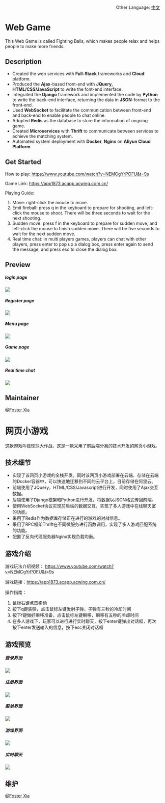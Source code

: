​																<p align="right">Other Language: [中文](#网页小游戏)<p>

# Web Game

This Web Game is called Fighting Balls, which makes people relax and helps people to make more friends.

## Description

+ Created the web services with **Full-Stack** frameworks and **Cloud** platform.
+ Produced the **Ajax**-based front-end with **JQuery, HTML/CSS/JavaScript** to write the font-end interface.
+ Integrated the **Django** framework and implemented the code by **Python** to write the back-end interface, returning the data in **JSON**-format to the front-end.
+ Used **WebSocket** to facilitate the communication between front-end and back-end to enable people to chat online.
+ Adopted **Redis** as the database to store the information of ongoing game.
+ Created **Microservices** with **Thrift** to communicate between services to achieve the matching system.
+ Automated system deployment with **Docker**, **Nginx** on **Aliyun Cloud Platform**.

## Get Started

How to play: https://www.youtube.com/watch?v=NEMCgYrPOFU&t=9s

Game Link: https://app1873.acapp.acwing.com.cn/

Playing Guide:

1. Move: right-click the mouse to move.
2. Emit fireball: press q in the keyboard to prepare for shooting, and left-click the mouse to shoot. There will be three seconds to wait for the next shooting.
3. Sudden move: press f in the keyboard to prepare for sudden move, and left-click the mouse to finish sudden move. There will be five seconds to wait for the next sudden move.
4. Real time chat: in multi players games, players can chat with other players, press enter to pop up a dialog box, press enter again to send the message, and press esc to close the dialog box.

## Preview

##### login page

<img src="https://app1873.acapp.acwing.com.cn/static/image/menu/login_page.PNG" />



##### Register page

<img src="https://app1873.acapp.acwing.com.cn/static/image/menu/register_page.PNG" />



##### Menu page

<img src="https://app1873.acapp.acwing.com.cn/static/image/menu/menu_page.PNG" />



##### Game page

<img src="https://app1873.acapp.acwing.com.cn/static/image/menu/single_player.PNG" />



##### Real time chat

<img src="https://app1873.acapp.acwing.com.cn/static/image/menu/multi_players.PNG" />



## Maintainer

[@Foster Xia](https://github.com/FosterXia)



# 网页小游戏

这款游戏叫做球球大作战，这是一款采用了前后端分离的技术开发的网页小游戏。

## 技术细节

+ 实现了该网页小游戏的全栈开发。同时该网页小游戏部署在云端，存储在云端的Docker容器中，可以快速地迁移到不同的云平台上，目前存储在阿里云。
+ 前端使用了JQuery，HTML/CSS/Javascript进行开发，同时使用了Ajax交互数据。
+ 后端使用了Django框架和Python进行开发，将数据以JSON格式传回前端。
+ 使用WebSocket协议实现前后端的数据交互，实现了多人游戏中在线聊天室的功能。
+ 采用了Redis作为数据库存储正在进行的游戏的对战信息。
+ 采用了RPC框架Thrift在不同微服务进行函数调用，实现了多人游戏匹配系统的功能。
+ 配置了反向代理服务器Nginx实现负载均衡。

## 游戏介绍

游戏玩法介绍视频： https://www.youtube.com/watch?v=NEMCgYrPOFU&t=9s

游戏链接：https://app1873.acapp.acwing.com.cn/

操作指南：

1. 鼠标右键点击移动
2. 按下q键装弹，点击鼠标左键发射子弹，子弹有三秒的冷却时间
3. 按下f键做好瞬移准备，点击鼠标左键瞬移，瞬移有五秒的冷却时间
4. 在多人游戏下，玩家可以进行进行实时聊天，按下enter键弹出对话框，再次按下enter发送输入的信息，按下esc关闭对话框

## 游戏预览

##### 登录界面

<img src="https://app1873.acapp.acwing.com.cn/static/image/menu/login_page.PNG" />



##### 注册界面

<img src="https://app1873.acapp.acwing.com.cn/static/image/menu/register_page.PNG" />



##### 菜单界面

<img src="https://app1873.acapp.acwing.com.cn/static/image/menu/menu_page.PNG" />



##### 游戏界面

<img src="https://app1873.acapp.acwing.com.cn/static/image/menu/single_player.PNG" />



##### 实时聊天

<img src="https://app1873.acapp.acwing.com.cn/static/image/menu/multi_players.PNG" />



## 维护

[@Foster Xia](https://github.com/FosterXia)
